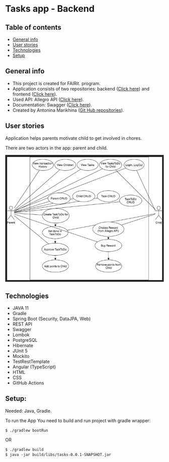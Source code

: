 # **Tasks app - Backend**

## Table of contents
* [General info](#general-info)
* [User stories](#user-stories)
* [Technologies](#technologies)
* [Setup](#setup)

## General info
* This project is created for FAIRit. program.
* Application consists of two repositories: backend ([Click here](https://github.com/AntoninaMJ/be-tasks)) and frontend ([Click here](https://github.com/AntoninaMJ/be-tasks-ui)).
* Used API: Allegro API ([Click here](https://developer.allegro.pl/)).
* Documentation: Swagger ([Click here](http://localhost:8080/swagger-ui.html#/)).
* Created by Antonina Marikhina ([Git Hub repositories](https://github.com/AntoninaMJ)).

## User stories
Application helps parents motivate child to get involved in chores.

There are two actors in the app: parent and child.

![Use Cases](uml/UserCasesDrawio.png)

## Technologies
* JAVA 11
* Gradle
* Spring Boot (Security, DataJPA, Web)
* REST API
* Swagger
* Lombok
* PostgreSQL
* Hibernate
* JUnit 5
* Mockito
* TestRestTemplate
* Angular (TypeScript)
* HTML
* CSS
* GitHub Actions

## Setup:
Needed: Java, Gradle.

To run the App You need to build and run project with gradle wrapper:
```
$ ./gradlew bootRun
```
OR
```
$ ./gradlew build
$ java -jar build/libs/tasks-0.0.1-SNAPSHOT.jar
```